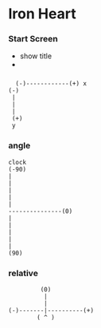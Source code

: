# Iron Heart


### Start Screen
* show title
*

###

```
  (-)------------(+) x
(-)
 |
 |
 |
 (+)
 y
```

### angle
```
clock
(-90)
|
|
|
|
|
---------------(0)
|
|
|
|
|
(90)
```

### relative
```
         (0)
          |
          |
(-)-------|----------(+)
        ( ^ )
```
